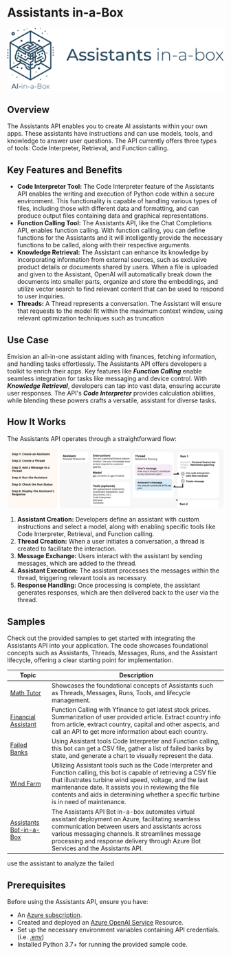 # Assistants in-a-Box
![Banner](../../media/images/banner-assistants-in-a-box.png)

## Overview
The Assistants API enables you to create AI assistants within your own apps. These assistants have instructions and can use models, tools, and knowledge to answer user questions. The API currently offers three types of tools: Code Interpreter, Retrieval, and Function calling.

## Key Features and Benefits
- **Code Interpreter Tool:** The Code Interpreter feature of the Assistants API enables the writing and execution of Python code within a secure environment. This functionality is capable of handling various types of files, including those with different data and formatting, and can produce output files containing data and graphical representations.
- **Function Calling Tool:** The Assistants API, like the Chat Completions API, enables function calling. With function calling, you can define functions for the Assistants and it will intelligently provide the necessary functions to be called, along with their respective arguments.
- **Knowledge Retrieval:** The Assistant can enhance its knowledge by incorporating information from external sources, such as exclusive product details or documents shared by users. When a file is uploaded and given to the Assistant, OpenAI will automatically break down the documents into smaller parts, organize and store the embeddings, and utilize vector search to find relevant content that can be used to respond to user inquiries.
- **Threads:** A Thread represents a conversation. The Assistant will ensure that requests to the model fit within the maximum context window, using relevant optimization techniques such as truncation

## Use Case
Envision an all-in-one assistant aiding with finances, fetching information, and handling tasks effortlessly. The Assistants API offers developers a toolkit to enrich their apps. Key features like ***Function Calling*** enable seamless integration for tasks like messaging and device control. With ***Knowledge Retrieval***, developers can tap into vast data, ensuring accurate user responses. The API's ***Code Interpreter*** provides calculation abilities, while blending these powers crafts a versatile, assistant for diverse tasks.

## How It Works
The Assistants API operates through a straightforward flow:


![Banner](../../media/images/assistantsapi-flow-overview.svg)

1. **Assistant Creation:** Developers define an assistant with custom instructions and select a model, along with enabling specific tools like Code Interpreter, Retrieval, and Function calling.
2. **Thread Creation:** When a user initiates a conversation, a thread is created to facilitate the interaction.
3. **Message Exchange:** Users interact with the assistant by sending messages, which are added to the thread.
4. **Assistant Execution:** The assistant processes the messages within the thread, triggering relevant tools as necessary.
5. **Response Handling:** Once processing is complete, the assistant generates responses, which are then delivered back to the user via the thread.

## Samples

Check out the provided samples to get started with integrating the Assistants API into your application. The code showcases foundational concepts such as Assistants, Threads, Messages, Runs, and the Assistant lifecycle, offering a clear starting point for implementation.

| Topic | Description |
|----------------------|--------------------------------------------------|
| [Math Tutor](./api-in-a-box/math_tutor/assistant-math_tutor.ipynb) | Showcases the foundational concepts of Assistants such as Threads, Messages, Runs, Tools, and lifecycle management. |
| [Financial Assistant](./api-in-a-box/personal_finance/assistant-personal_finance.ipynb) | Function Calling with Yfinance to get latest stock prices. Summarization of user provided article. Extract country info from article, extract country, capital and other aspects, and call an API to get more information about each country. |
| [Failed Banks](./api-in-a-box/failed_banks/assistant-failed_banks.ipynb) | Using Assistant tools Code Interpreter and Function calling, this bot can get a CSV file, gather a list of failed banks by state, and generate a chart to visually represent the data. |
| [Wind Farm](./api-in-a-box/wind_farm/assistant-wind_farm.ipynb) | Utilizing Assistant tools such as the Code Interpreter and Function calling, this bot is capable of retrieving a CSV file that illustrates turbine wind speed, voltage, and the last maintenance date. It assists you in reviewing the file contents and aids in determining whether a specific turbine is in need of maintenance. |
| [Assistants Bot-in-a-Box](./bot-in-a-box/) | The Assistants API Bot in-a-box automates virtual assistant deployment on Azure, facilitating seamless communication between users and assistants across various messaging channels. It streamlines message processing and response delivery through Azure Bot Services and the Assistants API. |


use the assistant to analyze the failed

## Prerequisites
Before using the Assistants API, ensure you have:

* An [Azure subscription](https://azure.microsoft.com/en-us/free/).
* Created and deployed an [Azure OpenAI Service](https://learn.microsoft.com/en-us/azure/ai-services/openai/how-to/create-resource) Resource.
* Set up the necessary environment variables containing API credentials. (i.e. [.env]())
* Installed Python 3.7+ for running the provided sample code.